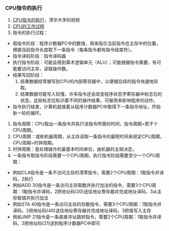 ### CPU指令的执行
1. [CPU指令的执行](https://www.coursera.org/lecture/jisuanji-biancheng/cpuzhi-ling-de-zhi-xing-o73Oz)，清华大学的视频
1. [CPU的工作过程](https://software.intel.com/content/www/cn/zh/develop/articles/book-processor-architecture_cpu_work_process.html)
1. 指令的执行过程：
  * 取指令阶段：程序计数器PC中的数值，用来指示当前指令在主存中的位置，根据当前指令长度取下一条指令（每条指令都有指令结束符）。
  * 指令译码阶段：指令译码器
  * 执行指令阶段：可能会用到算术逻辑单元（ALU）；可能根据指令需要，有可能要访问主存，读取操作数。
  * 结果写回阶段：
    1. 结果数据经常被写到CPU的内部寄存器中，以便被后续的指令快速地存取。
    1. 结果数据可能写入较慢，许多指令还会改变程序状态字寄存器中标志位的状态，这些标志位标识着不同的操作结果，可被用来影响程序的动作。
  * 指令执行结束，计算机就接着从程序计数器PC中取得下一条指令地址，开始新一轮的循环。
1. 指令周期：CPU取出一条指令并执行该指令所需的时间，指令周期=若干个CPU周期。
1. CPU周期：或称机器周期，从主存读取一条指令的最短时间来规定CPU周期，CPU周期=时钟周期。
1. 时钟周期：是处理操作的最基本时间单位，由机器的主频决定。
1. 一条指令取指令阶段需要一个CPU周期，执行指令阶段需要至少一个CPU周期：
  * 例如CLA指令是一条不访问主存的清零指令，需要2个CPU周期：1取指令并译码，2执行
  * 例如ADD 30指令是一条访问主存取数并执行加法的指令，需要3个CPU周期：1取指令并译码，2把地址码(30)送往地址寄存器并完成地址译码，3从主存取值并执行加法
  * 例如STA 40指令是一条访问主存的存数指令，需要3个CPU周期：1取指令并译码，2把地址码(40)送往地址寄存器并完成地址译码，3把值写入主存
  * 例如JMP 21指令是一条直接寻址跳转指令，需要2个CPU周期：1取指令并译码，2把地址码(21)送到程序计数器PC中即可

























